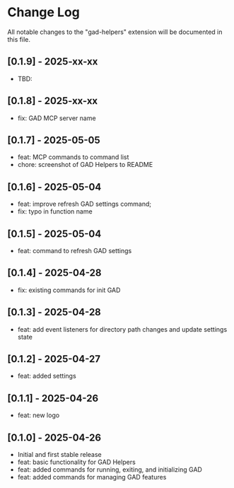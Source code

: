 # Change Log

All notable changes to the "gad-helpers" extension will be documented in this file.

## [0.1.9] - 2025-xx-xx

- TBD:

## [0.1.8] - 2025-xx-xx

- fix: GAD MCP server name

## [0.1.7] - 2025-05-05

- feat: MCP commands to command list
- chore: screenshot of GAD Helpers to README

## [0.1.6] - 2025-05-04

- feat: improve refresh GAD settings command;
- fix: typo in function name

## [0.1.5] - 2025-05-04

- feat: command to refresh GAD settings

## [0.1.4] - 2025-04-28

- fix: existing commands for init GAD

## [0.1.3] - 2025-04-28

- feat: add event listeners for directory path changes and update settings state

## [0.1.2] - 2025-04-27

- feat: added settings

## [0.1.1] - 2025-04-26

- feat: new logo

## [0.1.0] - 2025-04-26

- Initial and first stable release
- feat: basic functionality for GAD Helpers
- feat: added commands for running, exiting, and initializing GAD
- feat: added commands for managing GAD features
